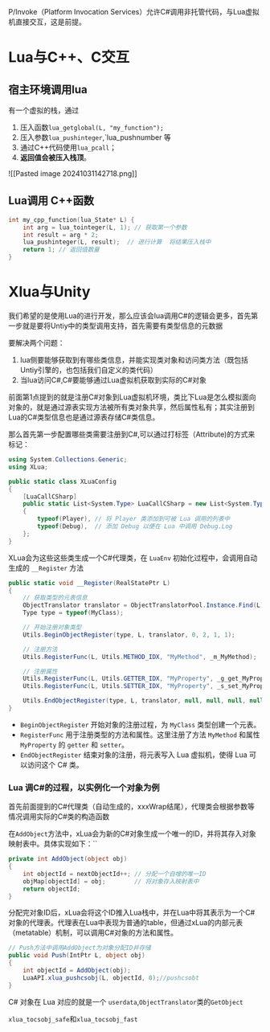 P/Invoke（Platform Invocation Services）允许C#调用非托管代码，与Lua虚拟机直接交互，这是前提。

# Lua与C++、C交互


## 宿主环境调用lua

有一个虚拟的栈，通过
1. 压入函数`lua_getglobal(L, "my_function");`
2. 压入参数`lua_pushinteger`,`lua_pushnumber 等
3. 通过C++代码使用`lua_pcall`；
4. **返回值会被压入栈顶**。

![[Pasted image 20241031142718.png]]

## Lua调用 C++函数


``` c++
int my_cpp_function(lua_State* L) {
	int arg = lua_tointeger(L, 1); // 获取第一个参数 
	int result = arg * 2;
	lua_pushinteger(L, result);  // 进行计算  将结果压入栈中 
	return 1; // 返回值数量
}
```

# Xlua与Unity

我们希望的是使用Lua的进行开发，那么应该会lua调用C#的逻辑会更多，首先第一步就是要将Untiy中的类型调用支持，首先需要有类型信息的元数据

要解决两个问题：
1. lua侧要能够获取到有哪些类信息，并能实现类对象和访问类方法（既包括Untiy引擎的，也包括我们自定义的类代码）
2. 当lua访问C#,C#要能够通过Lua虚拟机获取到实际的C#对象

前面第1点提到的就是注册C#对象到Lua虚拟机环境，类比下Lua是怎么模拟面向对象的，就是通过源表实现方法被所有类对象共享，然后属性私有；其实注册到Lua的C#类型信息也是通过源表存储C#类信息。


那么首先第一步配置哪些类需要注册到C#,可以通过打标签（Attribute)的方式来标记：
```c#
using System.Collections.Generic;
using XLua;

public static class XLuaConfig
{
    [LuaCallCSharp]
    public static List<System.Type> LuaCallCSharp = new List<System.Type>()
    {
        typeof(Player), // 将 Player 类添加到可被 Lua 调用的列表中
        typeof(Debug),  // 添加 Debug 以便在 Lua 中调用 Debug.Log
    };
}

```

XLua会为这些这些类生成一个C#代理类，在 `LuaEnv` 初始化过程中，会调用自动生成的 `__Register` 方法
``` c#
public static void __Register(RealStatePtr L)
{
    // 获取类型的元表信息
    ObjectTranslator translator = ObjectTranslatorPool.Instance.Find(L);
    Type type = typeof(MyClass);

    // 开始注册对象类型
    Utils.BeginObjectRegister(type, L, translator, 0, 2, 1, 1);

    // 注册方法
    Utils.RegisterFunc(L, Utils.METHOD_IDX, "MyMethod", _m_MyMethod);

    // 注册属性
    Utils.RegisterFunc(L, Utils.GETTER_IDX, "MyProperty", _g_get_MyProperty);
    Utils.RegisterFunc(L, Utils.SETTER_IDX, "MyProperty", _s_set_MyProperty);

    Utils.EndObjectRegister(type, L, translator, null, null, null, null, null);
}

```

- `BeginObjectRegister` 开始对象的注册过程，为 `MyClass` 类型创建一个元表。
- `RegisterFunc` 用于注册类型的方法和属性。这里注册了方法 `MyMethod` 和属性 `MyProperty` 的 `getter` 和 `setter`。
- `EndObjectRegister` 结束对象的注册，将元表写入 Lua 虚拟机，使得 Lua 可以访问这个 C# 类。

### Lua 调C#的过程，以实例化一个对象为例

首先前面提到的C#代理类（自动生成的，xxxWrap结尾），代理类会根据参数等情况调用实际的C#类的构造函数

在`AddObject`方法中，xLua会为新的C#对象生成一个唯一的ID，并将其存入对象映射表中。具体实现如下：``
``` c#
private int AddObject(object obj)
{
    int objectId = nextObjectId++; // 分配一个自增的唯一ID
    objMap[objectId] = obj;        // 将对象存入映射表中
    return objectId;
}


```

分配完对象ID后，xLua会将这个ID推入Lua栈中，并在Lua中将其表示为一个C#对象的代理表。代理表在Lua中表现为普通的table，但通过xLua的内部元表（metatable）机制，可以调用C#对象的方法和属性。
```c#
// Push方法中调用AddObject为对象分配ID并存储
public void Push(IntPtr L, object obj)
{
    int objectId = AddObject(obj);
    LuaAPI.xlua_pushcsobj(L, objectId, 0);//pushcsobt
}

```
C# 对象在 Lua 对应的就是一个 `userdata`,`ObjectTranslator`类的`GetObject`

`xlua_tocsobj_safe`和`xlua_tocsobj_fast`
